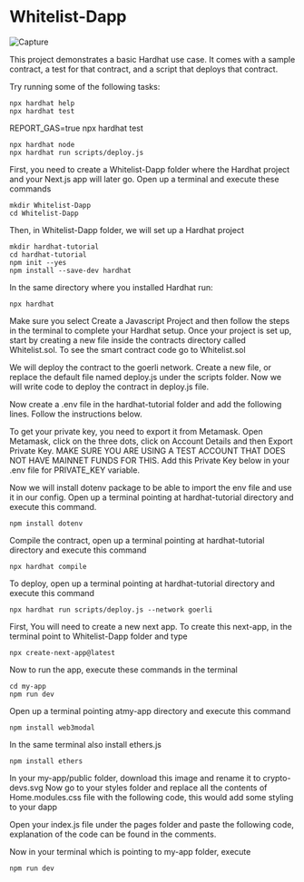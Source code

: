 # Whitelist-Dapp
![Capture](https://user-images.githubusercontent.com/121422342/210557894-f5287d69-a01e-410c-a18f-6c92f2334cf2.PNG)

This project demonstrates a basic Hardhat use case. It comes with a sample contract, a test for that contract, and a script that deploys that contract.

Try running some of the following tasks:
```
npx hardhat help
npx hardhat test
```
REPORT_GAS=true npx hardhat test
```
npx hardhat node
npx hardhat run scripts/deploy.js
```
First, you need to create a Whitelist-Dapp folder where the Hardhat project and your Next.js app will later go. Open up a terminal and execute these commands
```
mkdir Whitelist-Dapp
cd Whitelist-Dapp
```
Then, in Whitelist-Dapp folder, we will set up a Hardhat project
```
mkdir hardhat-tutorial
cd hardhat-tutorial
npm init --yes
npm install --save-dev hardhat
```
In the same directory where you installed Hardhat run:
```
npx hardhat
```
Make sure you select Create a Javascript Project and then follow the steps in the terminal to complete your Hardhat setup. Once your project is set up, start by creating a new file inside the contracts directory called Whitelist.sol. To see the smart contract code go to Whitelist.sol

We will deploy the contract to the goerli network. Create a new file, or replace the default file named deploy.js under the scripts folder. Now we will write code to deploy the contract in deploy.js file.

Now create a .env file in the hardhat-tutorial folder and add the following lines. Follow the instructions below.

To get your private key, you need to export it from Metamask. Open Metamask, click on the three dots, click on Account Details and then Export Private Key. MAKE SURE YOU ARE USING A TEST ACCOUNT THAT DOES NOT HAVE MAINNET FUNDS FOR THIS. Add this Private Key below in your .env file for PRIVATE_KEY variable.

Now we will install dotenv package to be able to import the env file and use it in our config. Open up a terminal pointing at hardhat-tutorial directory and execute this command.
```
npm install dotenv
```
Compile the contract, open up a terminal pointing at hardhat-tutorial directory and execute this command
```
npx hardhat compile
```
To deploy, open up a terminal pointing at hardhat-tutorial directory and execute this command
```
npx hardhat run scripts/deploy.js --network goerli
```
First, You will need to create a new next app. To create this next-app, in the terminal point to Whitelist-Dapp folder and type
```
npx create-next-app@latest
```
Now to run the app, execute these commands in the terminal
```
cd my-app
npm run dev
```
Open up a terminal pointing atmy-app directory and execute this command
```
npm install web3modal
```
In the same terminal also install ethers.js
```
npm install ethers
```
In your my-app/public folder, download this image and rename it to crypto-devs.svg Now go to your styles folder and replace all the contents of Home.modules.css file with the following code, this would add some styling to your dapp

Open your index.js file under the pages folder and paste the following code, explanation of the code can be found in the comments.

Now in your terminal which is pointing to my-app folder, execute
```
npm run dev
```
